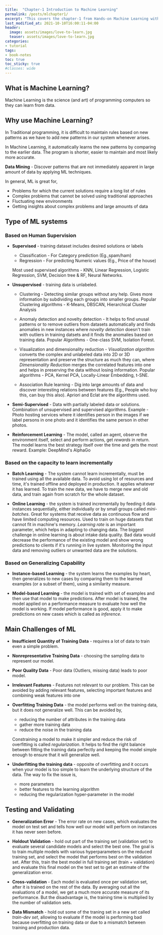 ```yaml
---
title:  "Chapter-1 Introduction to Machine Learning"
permalink: /posts/mlchapter1/
excerpt: "This covers the chapter-1 from Hands-on Machine Learning with Scikit-learn and Tensorflow book"
last_modified_at: 2021-10-10T16:00:11-04:00
header:
  image: assets/images/love-to-learn.jpg
  teaser: assets/images/love-to-learn.jpg
categories:
- tutorial
tags:
- book-notes
toc: true
toc_sticky: true
#classes: wide
---
```


## What is Machine Learning?

Machine Learning is the science (and art) of programming computers so they can learn from data.

## Why use Machine Learning?

In Traditional programming, it is difficult to maintain rules based on new patterns as we have to add new patterns in our system whenever arises.

In Machine Learning, it automatically learns the new patterns by comparing to the earlier data. The program is shorter, easier to maintain and most likely more accurate.

**Data Mining** - Discover patterns that are not immediately apparent in large amount of data by applying ML techniques.

In general, ML is great for,

- Problems for which the current solutions require a long list of rules
- Complex problems that cannot be solved using traditional approaches
- Fluctuating new environments
- Getting insights about complex problems and large amounts of data

## Type of ML systems

### Based on Human Supervision

- **Supervised** - training dataset includes desired solutions or labels

  - Classification - For Category prediction (Eg.,spam/ham)
  - Regression - For predicting Numeric values (Eg., Price of the house)

  Most used supervised algorithms - KNN, Linear Regression, Logistic Regression, SVM, Decision tree & RF, Neural Networks.

- **Unsupervised** - training data is unlabeled.

  - Clustering - Detecting similar groups without any help. Gives more information by subdividing each groups into smaller groups. Popular Clustering algorithms - K-Means, DBSCAN, Hierarchical Cluster Analysis
  
  - Anomaly detection and novelty detection - It helps to find unusal patterns or to remove outliers from datasets automatically and finds anomalies in new instances where *novelty detection* doesn't train with outliers in training datsets and it finds the anomalies based on training data. Popular Algorithms - One-class SVM, Isolation Forest.
  
  - Visualization and dimensionality reduction - *Visualization algorithm* converts the complex and unlabeled data into 2D or 3D representation and preserve the structure as much they can, where *Dimensionality Reduction* merges the correlated features into one and helps in preserving the data without losing information. Popular algorithms - PCA, Kernel PCA, Locally-Linear Embedding, t-SNE.

  - Association Rule learning - Dig into large amounts of data and discover interesting relations between features (Eg., People who buy this, can buy this also). Apriori and Eclat are the algorithms used.

- **Semi-Supervised** - Data with partially labeled data or solutions. Combination of unsupervised and supervised algorithms. Example - Photo hosting services where it identifies person in the images if we label persons in one photo and it identifies the same person in other photos.

- **Reinforcement Learning** - The model, called an agent, observe the environment itself, select and perform actions, get *rewards* in return. The model learns the best strategy itself over the time and gets the most reward. Example: DeepMind's AlphaGo

### Based on the capacity to learn incrementally

- **Batch Learning** - The system cannot learn incrementally, must be trained using all the available data. To avoid using lot of resources and time, it's trained offline and deployed in production. It applies whatever it has learned. To train the new data, we have to merge new and old data, and train again from scratch for the whole dataset.

- **Online Learning** - the system is trained incrementally by feeding it data instances
sequentially, either individually or by small groups called *mini-batches*. Great for systems that receive data as continuous flow and have limited computing resources. Used to train on huge datasets that cannot fit in machine's memory. *Learning rate* is an important parameter, which helps in adapting to changing data. The biggest challenge in online learning is about intake data quality. Bad data would decrease the performance of the existing model and show wrong predictions to clients if it's running in live system. Monitoring the input data and removing outliers or unwanted data are the solutions.

### Based on Generalizing Capability

- **Instance-based Learning** - the system learns the examples by heart, then generalizes to new cases by comparing them to the learned examples (or a subset of them), using a similarity measure.

- **Model-based Learning** - the model is trained with set of examples and then use that model to make predictions. After model is trained, the model applied on a performance measure to evaluate how well the model is working. If model performance is good, apply it to make predictions on new cases which is called as *inference*.

## Main Challenges of ML

- **Insufficient Quantity of Training Data** - requires a lot of data to train even a simple problem.

- **Nonrepresentative Training Data** - choosing the sampling data to represent our model.

- **Poor Quality Data**  - Poor data (Outliers, missing data) leads to poor model.

- **Irrelevant Features** - Features not relevant to our problem. This can be avoided by adding relevant features, selecting important features and combining weak features into one

- **Overfitting Training Data** - the model performs well on the training data, but it does not generalize well. This can be avoided by,
  - reducing the number of attributes in the training data
  - gather more training data
  - reduce the noise in the training data

  Constraining a model to make it simpler and reduce the risk of overfitting is called *regularization*. It helps to find the right balance between fitting the training data perfectly and keeping the model simple enough to ensure that it will generalize well.

- **Underfitting the training data** - opposite of overfitting and it occurs when your
model is too simple to learn the underlying structure of the data. The way to fix the issue is,
  - more parameters
  - better features to the learning algorithm
  - reducing the regularization hyper‐parameter in the model

## Testing and Validating

- **Generalization Error** - The error rate on new cases, which evaluates the model on test set and tells how well our model will perform on instances it has never seen before.

- **Holdout Validation** - hold out part of the training set (validation set) to evaluate several candidate models and select the best one. The goal is to train multiple models with various hyperparameters on the reduced training set, and select the model that performs best on the validation set. After this, train the best model in full training set (train + validation) and evaluate this final model on the test set to get an estimate of the generalization error.

- **Cross-validation** - Each model is evaluated once per validation set, after it is trained on the rest of the data. By averaging out all the evaluations of a model, we get a much more accurate measure of its performance. But the disadvantage is, the training time is multiplied by the number of validation sets.

- **Data Mismatch** - hold out some of the traning set in a new set called *train-dev set*, allowing to evaluate if the model is performing bad because overfitting on training data or due to a mismatch between training and production data.
